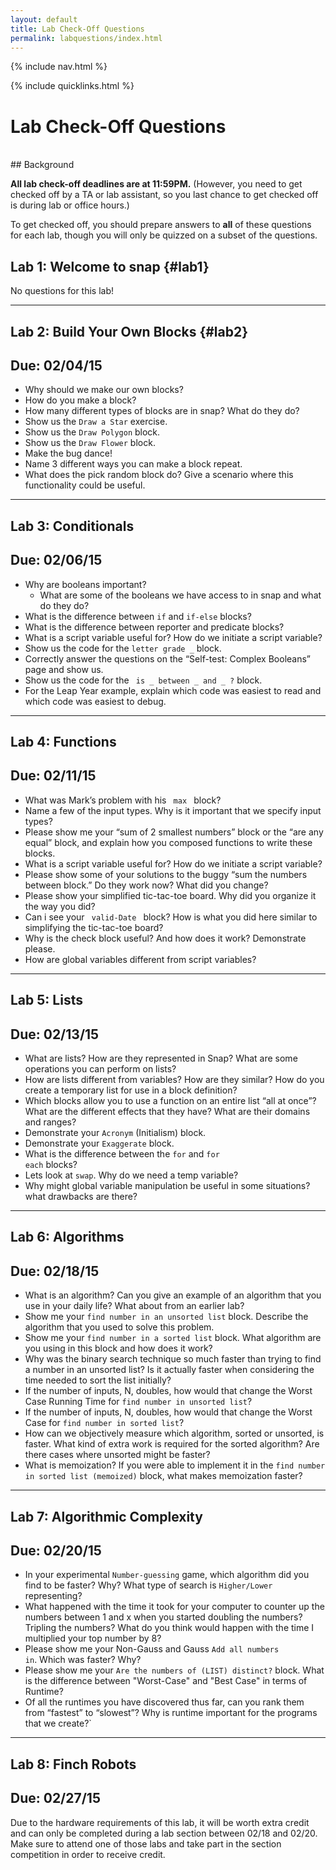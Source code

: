 ```yaml
---
layout: default
title: Lab Check-Off Questions
permalink: labquestions/index.html
---
```


{% include nav.html %}

{% include quicklinks.html %}

<script>
    {% include_relative assets/cs10.js %}
</script>

# Lab Check-Off Questions

<div class="page-section" markdown="1">
<br>
## Background

**All lab check-off deadlines are at 11:59PM.**
(However, you need to get checked off by a TA or lab assistant, so you last chance to get checked off is during lab or office hours.)

To get checked off, you should prepare answers to **all** of these questions for each lab, though you will only be quizzed on a subset of the questions.

## Lab 1: Welcome to <span class="snap">snap</span>   {#lab1}
No questions for this lab!

---

## Lab 2: Build Your Own Blocks {#lab2}

## Due: 02/04/15

* Why should we make our own blocks?
* How do you make a block?
* How many different types of blocks are in <span class="snap">snap</span>? What do they do?
* Show us the <code>Draw a Star</code> exercise.
* Show us the <code>Draw Polygon</code> block.
* Show us the <code>Draw Flower</code> block.
* Make the bug dance!
* Name 3 different ways you can make a block repeat.
* What does the pick random block do? Give a scenario where this functionality could be useful.

---

## Lab 3: Conditionals

## Due: 02/06/15

* Why are booleans important?
    * What are some of the booleans we have access to in <span class="snap">snap</span> and what do they do?
* What is the difference between <code>if</code> and <code>if-else</code>  blocks?
* What is the difference between reporter and predicate blocks?
* What is a script variable useful for? How do we initiate a script variable?
* Show us the code for the <code>letter grade _</code> block.
* Correctly answer the questions on the  “Self-test: Complex Booleans” page and show us.
* Show us the code for the <code> is _ between _ and _ ?</code> block.
* For the Leap Year example, explain which code was easiest to read and which code was easiest to debug.

---

## Lab 4: Functions

## Due: 02/11/15

* What was Mark’s problem with his <code> max </code> block?
* Name a few of the input types. Why is it important that we specify input types?
* Please show me your “sum of 2 smallest numbers” block or the “are any equal” block, and explain how you composed functions to write these blocks.
* What is a script variable useful for? How do we initiate a script variable?
* Please show some of your solutions to the buggy “sum the numbers between block.” Do they work now? What did you change?
* Please show your simplified tic-tac-toe board. Why did you organize it the way you did?
* Can i see your <code> valid-Date </code> block? How is what you did here similar to simplifying the tic-tac-toe board?
* Why is the check block useful? And how does it work? Demonstrate please.
* How are global variables different from script variables?

---

## Lab 5: Lists

## Due: 02/13/15

* What are lists? How are they represented in Snap? What are some operations you can perform on lists?
* How are lists different from variables? How are they similar? How do you create a temporary list for use in a block definition?
* Which blocks allow you to use a function on an entire list “all at once”? What are the different effects that they have? What are their domains and ranges?
* Demonstrate your <code>Acronym</code> (Initialism) block.
* Demonstrate your <code>Exaggerate</code> block.
* What is the difference between the <code>for</code> and <code>for each</code> blocks?
* Lets look at <code>swap</code>. Why do we need a temp variable?
* Why might global variable manipulation be useful in some situations? what drawbacks are there?

---

## Lab 6: Algorithms

## Due: 02/18/15

* What is an algorithm? Can you give an example of an algorithm that you use in your daily life? What about from an earlier lab?
* Show me your <code>find number in an unsorted list</code> block. Describe the algorithm that you used to solve this problem.
* Show me your <code>find number in a sorted list</code> block. What algorithm are you using in this block and how does it work?
* Why was the binary search technique so much faster than trying to find a number in an unsorted list? Is it actually faster when considering the time needed to sort the list initially?
* If the number of inputs, N, doubles, how would that change the Worst Case Running Time for <code>find number in unsorted list</code>?
* If the number of inputs, N, doubles, how would that change the Worst Case for <code>find number in sorted list</code>?
* How can we objectively measure which algorithm, sorted or unsorted, is faster. What kind of extra work is required for the sorted algorithm? Are there cases where unsorted might be faster?
* What is memoization? If you were able to implement it in the <code>find number in sorted list (memoized)</code> block, what makes memoization faster?

---

## Lab 7: Algorithmic Complexity

## Due: 02/20/15

* In your experimental <code>Number-guessing</code> game, which algorithm did you find to be faster? Why? What type of search is <code>Higher/Lower</code> representing?
* What happened with the time it took for your computer to counter up the numbers between 1 and x when you started doubling the numbers? Tripling the numbers? What do you think would happen with the time I multiplied your top number by 8?
* Please show me your Non-Gauss and Gauss <code>Add all numbers in</code>.  Which was faster? Why? 
* Please show me your <code>Are the numbers of (LIST) distinct?</code> block. What is the difference between "Worst-Case" and "Best Case" in terms of Runtime?
* Of all the runtimes you have discovered thus far, can you rank them from “fastest” to “slowest”? Why is runtime important for the programs that we create?`

---

## Lab 8: Finch Robots

## Due: 02/27/15

Due to the hardware requirements of this lab, it will be worth extra credit and can only be completed during a lab section between 02/18 and 02/20. Make sure to attend one of those labs and take part in the section competition in order to receive credit.

</div>
